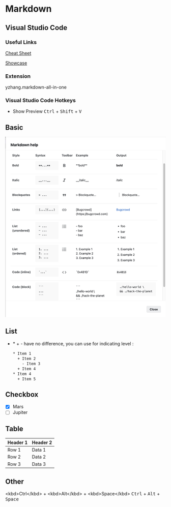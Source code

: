 # Markdown


## Visual Studio Code

### Useful Links

[Cheat Sheet](https://www.markdownguide.org/cheat-sheet)

[Showcase](https://demo.flatnotes.io/note/Markdown%20Showcase)



### Extension
yzhang.markdown-all-in-one

### Visual Studio Code Hotkeys 

- Show Preview <kbd>Ctrl</kbd> + <kbd>Shift</kbd> + <kbd>V</kbd>


## Basic 

![basic](static/basic.png)

## List

- \* \+ \- have no difference, you can use for indicating level :
  ```
  * Item 1
    + Item 2
      - Item 3
    + Item 4
  * Item 4
    + Item 5
  ```
## Checkbox
- [x] Mars
- [ ] Jupiter

## Table
| Header 1 | Header 2 |
|----------|----------|
| Row 1    | Data 1   |
| Row 2    | Data 2   |
| Row 3    | Data 3   |




## Other

\<kbd>Ctrl\</kbd> + \<kbd>Alt\</kbd> + \<kbd>Space\</kbd>
<kbd>Ctrl</kbd> + <kbd>Alt</kbd> + <kbd>Space</kbd>



